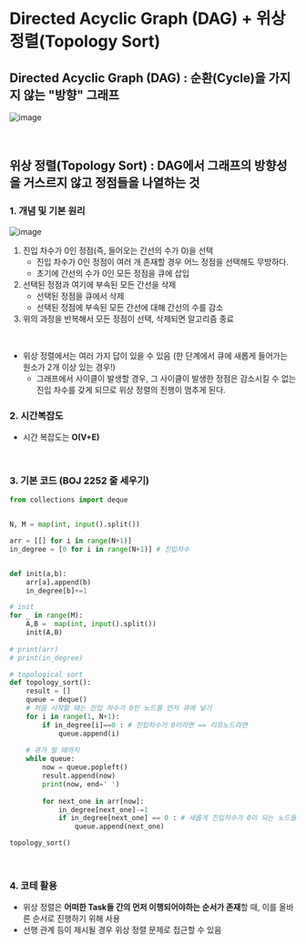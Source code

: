 
# Directed Acyclic Graph (DAG) + 위상 정렬(Topology Sort)

## Directed Acyclic Graph (DAG) : 순환(Cycle)을 가지지 않는 "방향" 그래프

![image](https://github.com/AAISSJ/AlgorithmStudy/assets/76966915/b0362f2d-996e-4f9f-991f-c18979640b56)

<br>

## 위상 정렬(Topology Sort) : DAG에서 그래프의 방향성을 거스르지 않고 정점들을 나열하는 것

### 1. 개념 및 기본 원리 
![image](https://github.com/AAISSJ/AlgorithmStudy/assets/76966915/eb1d6c91-9835-43f3-8247-f76e3bbe212b)

1. 진입 차수가 0인 정점(즉, 들어오는 간선의 수가 0)을 선택
    - 진입 차수가 0인 정점이 여러 개 존재할 경우 어느 정점을 선택해도 무방하다.
    - 초기에 간선의 수가 0인 모든 정점을 큐에 삽입
2. 선택된 정점과 여기에 부속된 모든 간선을 삭제
    - 선택된 정점을 큐에서 삭제
    - 선택된 정점에 부속된 모든 간선에 대해 간선의 수를 감소
3. 위의 과정을 반복해서 모든 정점이 선택, 삭제되면 알고리즘 종료

<br>
  
- 위상 정렬에서는 여러 가지 답이 있을 수 있음 (한 단계에서 큐에 새롭게 들어가는 원소가 2개 이상 있는 경우!)
  - 그래프에서 사이클이 발생할 경우, 그 사이클이 발생한 정점은 감소시킬 수 없는 진입 차수를 갖게 되므로 위상 정렬의 진행이 멈추게 된다.
 
### 2. 시간복잡도
- 시간 복잡도는 **O(V+E)**

<br>

### 3. 기본 코드 (BOJ 2252 줄 세우기)
``` python
from collections import deque 


N, M = map(int, input().split())

arr = [[] for i in range(N+1)]
in_degree = [0 for i in range(N+1)] # 진입차수


def init(a,b):
    arr[a].append(b)
    in_degree[b]+=1

# init
for _ in range(M):
    A,B =  map(int, input().split())
    init(A,B)
    
# print(arr)
# print(in_degree)

# topological sort
def topology_sort():
    result = [] 
    queue = deque()
    # 처음 시작할 떄는 진입 차수가 0인 노드를 먼저 큐에 넣기 
    for i in range(1, N+1):
        if in_degree[i]==0 : # 진입차수가 0이라면 == 리프노드라면 
            queue.append(i)
    
    # 큐가 빌 때까지 
    while queue:
        now = queue.popleft()
        result.append(now)
        print(now, end=' ')
        
        for next_one in arr[now]:
            in_degree[next_one]-=1
            if in_degree[next_one] == 0 : # 새롭게 진입차수가 0이 되는 노드들을 삽입
                queue.append(next_one)

topology_sort()

```


<br>
  
### 4. **코테 활용**
  - 위상 정렬은 **어떠한 Task들 간의 먼저 이행되어야하는 순서가 존재**할 때, 이를 올바른 순서로 진행하기 위해 사용
  - 선행 관계 등이 제시될 경우 위상 정렬 문제로 접근할 수 있음

